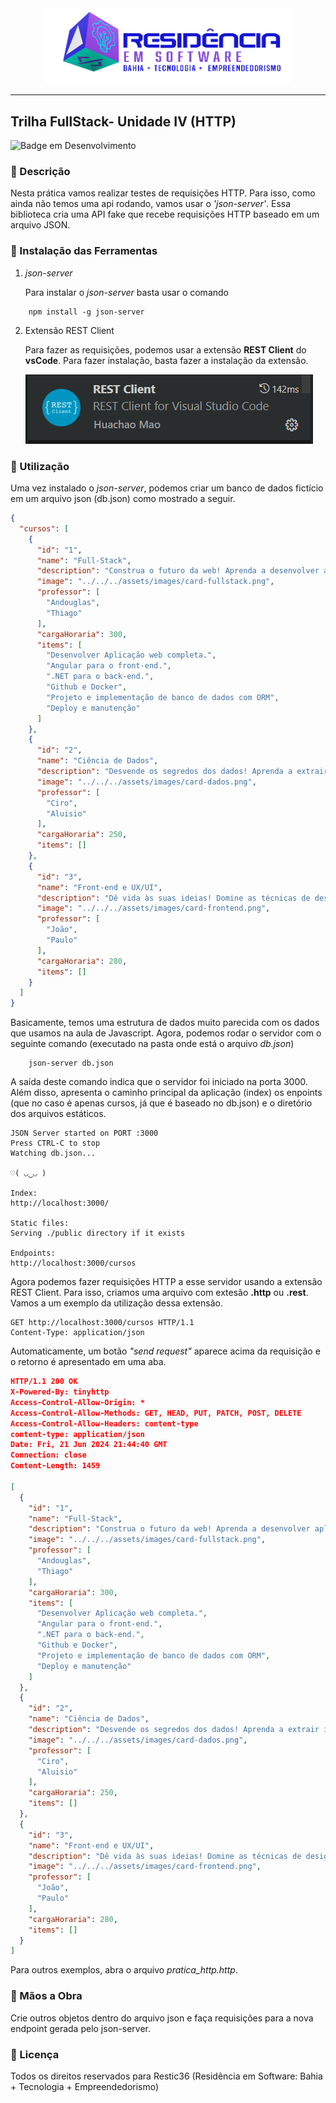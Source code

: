 <div align="center">
<img src="src/images/logo-nav.png" width="400px">
</div>

---

## Trilha FullStack- Unidade IV (HTTP)

![Badge em Desenvolvimento](http://img.shields.io/static/v1?label=Tecnologias&message=API_REST|HTTP|JSON&color=GREEN&style=for-the-badge)

### :bookmark_tabs: Descrição

Nesta prática vamos realizar testes de requisições HTTP. Para isso, como ainda não temos uma api rodando, vamos usar o <em>'json-server'</em>. Essa biblioteca cria uma API fake que recebe requisições HTTP baseado em um arquivo JSON.

### :wrench: Instalação das Ferramentas

1. <em>json-server</em>
   
   Para instalar o <em>json-server</em> basta usar o comando

    
```shell
    npm install -g json-server
```

2. Extensão REST Client

    Para fazer as requisições, podemos usar a extensão <b>REST Client</b> do <b>vsCode</b>. Para fazer instalação, basta fazer a instalação da extensão.

    ![REST Client](image.png)

### :page_facing_up: Utilização

Uma vez instalado o <em>json-server</em>, podemos criar um banco de dados fictício em um arquivo json (db.json) como mostrado a seguir.

```json
{
  "cursos": [
    {
      "id": "1",
      "name": "Full-Stack",
      "description": "Construa o futuro da web! Aprenda a desenvolver aplicações completas, desde o front-end até o back-end, com nossa trilha Full-stack. Seja o arquiteto do digital!",
      "image": "../../../assets/images/card-fullstack.png",
      "professor": [
        "Andouglas",
        "Thiago"
      ],
      "cargaHoraria": 300,
      "items": [
        "Desenvolver Aplicação web completa.",
        "Angular para o front-end.",
        ".NET para o back-end.",
        "Github e Docker",
        "Projeto e implementação de banco de dados com ORM",
        "Deploy e manutenção"
      ]
    },
    {
      "id": "2",
      "name": "Ciência de Dados",
      "description": "Desvende os segredos dos dados! Aprenda a extrair insights valiosos, desenvolver modelos preditivos e impulsionar decisões inteligentes com nossa trilha de Ciência de Dados.",
      "image": "../../../assets/images/card-dados.png",
      "professor": [
        "Ciro",
        "Aluisio"
      ],
      "cargaHoraria": 250,
      "items": []
    },
    {
      "id": "3",
      "name": "Front-end e UX/UI",
      "description": "Dê vida às suas ideias! Domine as técnicas de design de interface e desenvolvimento front-end para criar experiências digitais incríveis. Explore nossa trilha Front-end e UX/UI agora!",
      "image": "../../../assets/images/card-frontend.png",
      "professor": [
        "João",
        "Paulo"
      ],
      "cargaHoraria": 280,
      "items": []
    }
  ]
}
```
Basicamente, temos uma estrutura de dados muito parecida com os dados que usamos na aula de Javascript. Agora, podemos rodar o servidor com o seguinte comando (executado na pasta onde está o arquivo <em>db.json</em>)

```shell
    json-server db.json
```

A saída deste comando indica que o servidor foi iniciado na porta 3000. Além disso, apresenta o caminho principal da aplicação (index) os enpoints (que no caso é apenas cursos, já que é baseado no db.json) e o diretório dos arquivos estáticos.

```shell
JSON Server started on PORT :3000
Press CTRL-C to stop
Watching db.json...

♡( ◡‿◡ )

Index:
http://localhost:3000/

Static files:
Serving ./public directory if it exists

Endpoints:
http://localhost:3000/cursos

```

Agora podemos fazer requisições HTTP a esse servidor usando a extensão REST Client. Para isso, criamos uma arquivo com extesão <b>.http</b> ou <b>.rest</b>.
Vamos a um exemplo da utilização dessa extensão. 

```shell
GET http://localhost:3000/cursos HTTP/1.1
Content-Type: application/json
```
Automaticamente, um botão <em>"send request"</em> aparece acima da requisição e o retorno é apresentado em uma aba.

```json
HTTP/1.1 200 OK
X-Powered-By: tinyhttp
Access-Control-Allow-Origin: *
Access-Control-Allow-Methods: GET, HEAD, PUT, PATCH, POST, DELETE
Access-Control-Allow-Headers: content-type
content-type: application/json
Date: Fri, 21 Jun 2024 21:44:40 GMT
Connection: close
Content-Length: 1459

[
  {
    "id": "1",
    "name": "Full-Stack",
    "description": "Construa o futuro da web! Aprenda a desenvolver aplicações completas, desde o front-end até o back-end, com nossa trilha Full-stack. Seja o arquiteto do digital!",
    "image": "../../../assets/images/card-fullstack.png",
    "professor": [
      "Andouglas",
      "Thiago"
    ],
    "cargaHoraria": 300,
    "items": [
      "Desenvolver Aplicação web completa.",
      "Angular para o front-end.",
      ".NET para o back-end.",
      "Github e Docker",
      "Projeto e implementação de banco de dados com ORM",
      "Deploy e manutenção"
    ]
  },
  {
    "id": "2",
    "name": "Ciência de Dados",
    "description": "Desvende os segredos dos dados! Aprenda a extrair insights valiosos, desenvolver modelos preditivos e impulsionar decisões inteligentes com nossa trilha de Ciência de Dados.",
    "image": "../../../assets/images/card-dados.png",
    "professor": [
      "Ciro",
      "Aluisio"
    ],
    "cargaHoraria": 250,
    "items": []
  },
  {
    "id": "3",
    "name": "Front-end e UX/UI",
    "description": "Dê vida às suas ideias! Domine as técnicas de design de interface e desenvolvimento front-end para criar experiências digitais incríveis. Explore nossa trilha Front-end e UX/UI agora!",
    "image": "../../../assets/images/card-frontend.png",
    "professor": [
      "João",
      "Paulo"
    ],
    "cargaHoraria": 280,
    "items": []
  }
]
```
Para outros exemplos, abra o arquivo <em>pratica_http.http</em>. 

### :hammer: Mãos a Obra

Crie outros objetos dentro do arquivo json e faça requisições para a nova endpoint gerada pelo json-server.

### :triangular_flag_on_post: Licença
<p>
Todos os direitos reservados para Restic36 (Residência em Software: Bahia + Tecnologia + Empreendedorismo)
</p>